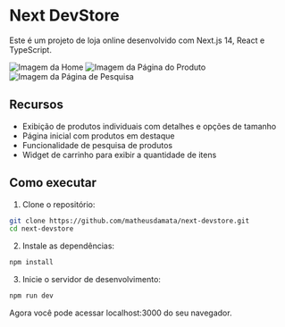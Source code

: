 # Next DevStore

Este é um projeto de loja online desenvolvido com Next.js 14, React e TypeScript.

![Imagem da Home](https://i.imgur.com/lKo0wRX.png)
![Imagem da Página do Produto](https://i.imgur.com/vFW7XDg.png)
![Imagem da Página de Pesquisa](https://i.imgur.com/T8bVsGi.png)

## Recursos

- Exibição de produtos individuais com detalhes e opções de tamanho
- Página inicial com produtos em destaque
- Funcionalidade de pesquisa de produtos
- Widget de carrinho para exibir a quantidade de itens

## Como executar

1. Clone o repositório:

```bash
git clone https://github.com/matheusdamata/next-devstore.git
cd next-devstore
```

2. Instale as dependências:

```bash
npm install
```

3. Inicie o servidor de desenvolvimento:
```bash
npm run dev
```

Agora você pode acessar localhost:3000 do seu navegador.
